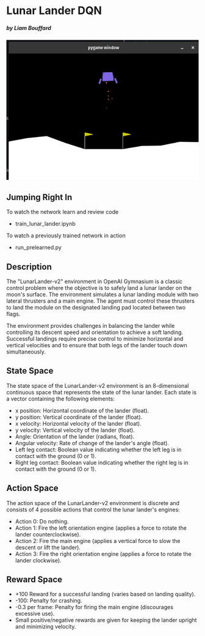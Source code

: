 # Lunar Lander DQN
##### by Liam Bouffard

![](img/Screenshot%20from%202024-08-08%2011-27-06.png)

## Jumping Right In
To watch the network learn and review code
- train_lunar_lander.ipynb

To watch a previously trained network in action
- run_prelearned.py

## Description
The "LunarLander-v2" environment in OpenAI Gymnasium is a classic control problem where the objective is to safely land a lunar lander on the moon's surface. The environment simulates a lunar landing module with two lateral thrusters and a main engine. The agent must control these thrusters to land the module on the designated landing pad located between two flags.

The environment provides challenges in balancing the lander while controlling its descent speed and orientation to achieve a soft landing. Successful landings require precise control to minimize horizontal and vertical velocities and to ensure that both legs of the lander touch down simultaneously.

## State Space
The state space of the LunarLander-v2 environment is an 8-dimensional continuous space that 
represents the state of the lunar lander. Each state is a vector containing the following elements:
- x position: Horizontal coordinate of the lander (float).
- y position: Vertical coordinate of the lander (float).
- x velocity: Horizontal velocity of the lander (float).
- y velocity: Vertical velocity of the lander (float).
- Angle: Orientation of the lander (radians, float).
- Angular velocity: Rate of change of the lander's angle (float).
- Left leg contact: Boolean value indicating whether the left leg is in contact with the ground (0 or 1).
- Right leg contact: Boolean value indicating whether the right leg is in contact with the ground (0 or 1).


## Action Space
The action space of the LunarLander-v2 environment is discrete and consists of 4 possible actions that control the lunar lander's engines:
- Action 0: Do nothing.
- Action 1: Fire the left orientation engine (applies a force to rotate the lander counterclockwise).
- Action 2: Fire the main engine (applies a vertical force to slow the descent or lift the lander).
- Action 3: Fire the right orientation engine (applies a force to rotate the lander clockwise).

## Reward Space
- +100  Reward for a successful landing (varies based on landing quality).
- -100: Penalty for crashing.
- -0.3 per frame: Penalty for firing the main engine (discourages excessive use).
- Small positive/negative rewards are given for keeping the lander upright and minimizing velocity.
